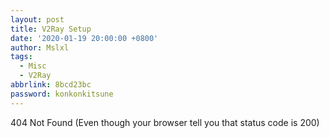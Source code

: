 ```yaml
---
layout: post
title: V2Ray Setup
date: '2020-01-19 20:00:00 +0800'
author: Mslxl
tags:
  - Misc
  - V2Ray
abbrlink: 8bcd23bc
password: konkonkitsune
---
```


404 Not Found (Even though your browser tell you that status code is 200)
